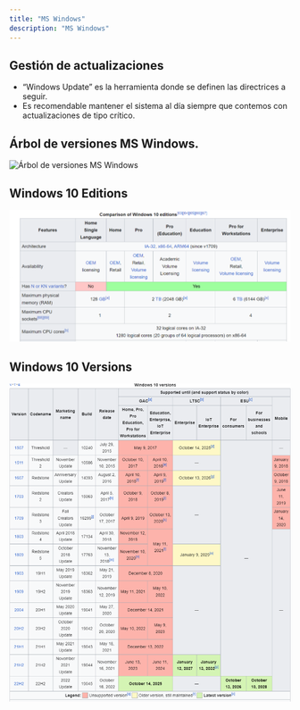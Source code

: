 ```yaml
---
title: "MS Windows"
description: "MS Windows"
---
```


## Gestión de actualizaciones

- “Windows Update” es la herramienta donde se definen las directrices a seguir.
- Es recomendable mantener el sistema al día siempre que contemos con actualizaciones de tipo crítico.

## Árbol de versiones MS Windows.
![Árbol de versiones MS Windows](https://upload.wikimedia.org/wikipedia/commons/thumb/e/ed/Windows_Version_History.svg/1280px-Windows_Version_History.svg.png "Árbol de versiones MS Windows")

## Windows 10 Editions
![Windows´s editions](../../../../assets/ut2/window%20editions.png)

## Windows 10 Versions

![Windows´s versions](../../../../assets/ut2/window%20versions.png)
